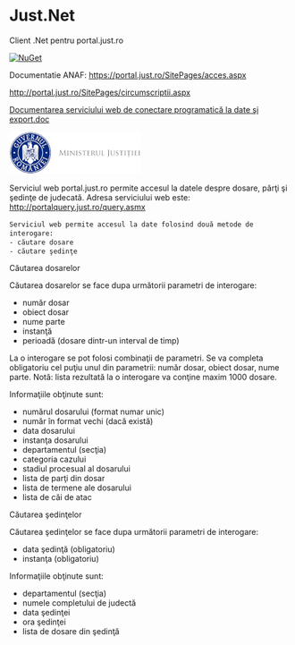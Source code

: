 # Just.Net
Client .Net pentru portal.just.ro

[![NuGet](https://img.shields.io/nuget/v/Just.Ro.Portal.Net.svg?style=flat-square)](https://www.nuget.org/packages/Just.Ro.Portal.Net)

Documentatie ANAF: https://portal.just.ro/SitePages/acces.aspx

http://portal.just.ro/SitePages/circumscriptii.aspx

[Documentarea serviciului web de conectare programatică la date şi export.doc](https://portal.just.ro/SiteAssets/SitePages/acces/Documentarea%20serviciului%20web%20de%20conectare%20programatic%C4%83%20la%20date%20%C5%9Fi%20export.doc)

![logo](antet_site_iulie_2019.jpg)

Serviciul web portal.just.ro permite accesul la datele despre dosare, părţi şi şedinţe de judecată.
Adresa serviciului web este: http://portalquery.just.ro/query.asmx

    Serviciul web permite accesul la date folosind două metode de interogare:
    - căutare dosare
    - căutare şedinţe

 
Căutarea dosarelor
 
Căutarea dosarelor se face dupa următorii parametri de interogare:
- număr dosar
- obiect dosar
- nume parte
- instanţă
- perioadă (dosare dintr-un interval de timp)
 
La o interogare se pot folosi combinaţii de parametri. Se va completa obligatoriu cel puţiu unul din parametrii: număr dosar, obiect dosar, nume parte.
Notă: lista rezultată la o interogare va conţine maxim 1000 dosare.
 
Informaţiile obţinute sunt:
- numărul dosarului (format numar unic)
- număr în format vechi (dacă există)
- data dosarului
- instanţa dosarului
- departamentul (secţia)
- categoria cazului
- stadiul procesual al dosarului
- lista de parţi din dosar
- lista de termene ale dosarului
- lista de căi de atac

Căutarea şedinţelor
 
Căutarea şedinţelor se face dupa următorii parametri de interogare:
- data şedinţă (obligatoriu)
- instanţa (obligatoriu)
 
Informaţiile obţinute sunt:
- departamentul (secţia)
- numele completului de judectă
- data şedinţei
- ora şedinţei
- lista de dosare din şedinţă

